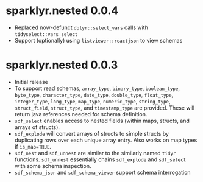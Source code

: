# sparklyr.nested 0.0.4

- Replaced now-defunct `dplyr::select_vars` calls with `tidyselect::vars_select`
- Support (optionally) using `listviewer::reactjson` to view schemas

# sparklyr.nested 0.0.3

- Initial release
- To support read schemas, `array_type`, `binary_type`, `boolean_type`, `byte_type`, `character_type`, `date_type`, `double_type`, `float_type`, `integer_type`, `long_type`, `map_type`, `numeric_type`, `string_type`, `struct_field`, `struct_type`, and `timestamp_type` are provided. These will return java references needed for schema definition.
- `sdf_select` enables access to nested fields (within maps, structs, and arrays of structs).
- `sdf_explode` will convert arrays of structs to simple structs by duplicating rows over each unique array entry. Also works on map types if `is_map=TRUE`.
- `sdf_nest` and `sdf_unnest` are similar to the similarly named `tidyr` functions. `sdf_unnest` essentially chains `sdf_explode` and `sdf_select` with some schema inspection.
- `sdf_schema_json` and `sdf_schema_viewer` support schema interrogation
